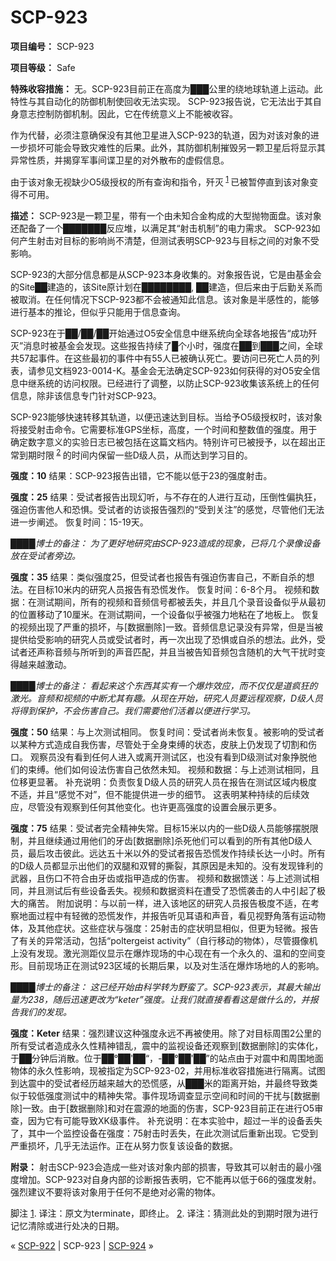 # SCP-923
                        


**项目编号：**  SCP-923

**项目等级：**  Safe

**特殊收容措施：** 无。SCP-923目前正在高度为███公里的绕地球轨道上运动。此特性与其自动化的防御机制使回收无法实现。 SCP-923报告说，它无法出于其自身意志控制防御机制。因此，它在传统意义上不能被收容。

作为代替，必须注意确保没有其他卫星进入SCP-923的轨道，因为对该对象的进一步损坏可能会导致灾难性的后果。此外，其防御机制摧毁另一颗卫星后将显示其异常性质，并揭穿军事间谍卫星的对外散布的虚假信息。

由于该对象无视缺少O5级授权的所有查询和指令，歼灭<sup class='footnoteref'>
 <a shape='rect' class='footnoteref' id='footnoteref-1' href='javascript:;' onclick='WIKIDOT.page.utils.scrollToReference(&apos;footnote-1&apos;)'>1</a>
</sup>已被暂停直到该对象变得不可用。

**描述：** SCP-923是一颗卫星，带有一个由未知合金构成的大型抛物面盘。该对象还配备了一个███████反应堆，以满足其“射击机制”的电力需求。 SCP-923如何产生射击对目标的影响尚不清楚，但测试表明SCP-923与目标之间的对象不受影响。

SCP-923的大部分信息都是从SCP-923本身收集的。对象报告说，它是由基金会的Site██建造的，该Site原计划在████████, ██建造，但后来由于后勤关系而被取消。在任何情况下SCP-923都不会被通知此信息。该对象是半感性的，能够进行基本的推论，但似乎只能用于信息查询。

SCP-923在于██/██/██开始通过O5安全信息中继系统向全球各地报告“成功歼灭”消息时被基金会发现。这些报告持续了█个小时，强度在██到███之间，全球共57起事件。在这些最初的事件中有55人已被确认死亡。要访问已死亡人员的列表，请参见文档923-0014-K。基金会无法确定SCP-923如何获得的对O5安全信息中继系统的访问权限。已经进行了调整，以防止SCP-923收集该系统上的任何信息，除非该信息专门针对SCP-923。

SCP-923能够快速转移其轨道，以便迅速达到目标。当给予O5级授权时，该对象将接受射击命令。它需要标准GPS坐标，高度，一个时间和整数值的强度。用于确定数字意义的实验日志已被包括在这篇文档内。特别许可已被授予，以在超出正常到期时限<sup class='footnoteref'>
 <a shape='rect' class='footnoteref' id='footnoteref-2' href='javascript:;' onclick='WIKIDOT.page.utils.scrollToReference(&apos;footnote-2&apos;)'>2</a>
</sup>的时间内保留一些D级人员，从而达到学习目的。

**强度：10** 
结果：SCP-923报告出错，它不能以低于23的强度射击。

**强度：25** 
结果：受试者报告出现幻听，与不存在的人进行互动，压倒性偏执狂，强迫伤害他人和恐惧。受试者的访谈报告强烈的“受到关注”的感觉，尽管他们无法进一步阐述。
恢复时间：15-19天。

*████博士的备注：
为了更好地研究由SCP-923造成的现象，已将几个录像设备放在受试者旁边。* 

**强度：35** 
结果：类似强度25，但受试者也报告有强迫伤害自己，不断自杀的想法。在目标10米内的研究人员报告有恐慌发作。
恢复时间：6-8个月。
视频和数据：在测试期间，所有的视频和音频信号都被丢失，并且几个录音设备似乎从最初的位置移动了10厘米。在测试期间，一个设备似乎被强力地粘在了地板上。
恢复的视频出现了严重的损坏，与[数据删除]一致。音频信息记录没有异常，但是当被提供给受影响的研究人员或受试者时，再一次出现了恐惧或自杀的想法。此外，受试者还声称音频与所听到的声音匹配，并且当被告知音频包含随机的大气干扰时变得越来越激动。

*████博士的备注：
看起来这个东西其实有一个爆炸效应，而不仅仅是道疯狂的激光。音频和视频的中断尤其有趣。从现在开始，研究人员要远程观察，D级人员将得到保护，不会伤害自己。我们需要他们活着以便进行学习。* 

**强度：50** 
结果：与上次测试相同。
恢复时间：受试者尚未恢复。被影响的受试者以某种方式造成自我伤害，尽管处于全身束缚的状态，皮肤上仍发现了切割和伤口。 观察员没有看到任何人进入或离开测试区，也没有看到D级测试对象挣脱他们的束缚。他们如何设法伤害自己依然未知。
视频和数据：与上述测试相同，且位移更显著。
补充说明：负责恢复D级人员的研究人员在报告在测试区域内极度不适，并且“感觉不对”，但不能提供进一步的细节。 这表明某种持续的后续效应，尽管没有观察到任何其他变化。也许更高强度的设置会展示更多。

**强度：75** 
结果：受试者完全精神失常。目标15米以内的一些D级人员能够摆脱限制，并且继续通过用他们的牙齿[数据删除]杀死他们可以看到的所有其他D级人员，最后攻击彼此。远达五十米以外的受试者报告恐慌发作持续长达一小时。所有的D级人员都显示出他们的双腿和双臂的撕裂，其原因是未知的。没有发现锋利的武器，且伤口不符合由牙齿或指甲造成的伤害。
视频和数据馈送：与上述测试相同，并且测试后有些设备丢失。视频和数据资料在遭受了恐慌袭击的人中引起了极大的痛苦。
附加说明：与以前一样，进入该地区的研究人员报告极度不适，在考察地面过程中有轻微的恐慌发作，并报告听见耳语和声音，看见视野角落有运动物体，及其他症状。这些症状与强度：25射击的症状明显相似，但更为轻微。报告了有关的异常活动，包括“poltergeist activity”（自行移动的物体），尽管摄像机上没有发现。激光测距仪显示在爆炸现场的中心现在有一个永久的、温和的空间变形。目前现场正在测试923区域的长期后果，以及对生活在爆炸场地的人的影响。

*████博士的备注：
这已经开始由科学转为野蛮了。SCP-923表示，其最大输出量为238，随后迅速更改为“keter”强度。让我们就直接看看这是做什么的，并报告我们的发现。* 

**强度：Keter** 
结果：强烈建议这种强度永远不再被使用。除了对目标周围2公里的所有受试者造成永久性精神错乱，震中的监视设备还观察到[数据删除]的实体化，于██分钟后消散。位于██°██'██“，-██°██'██”的站点由于对震中和周围地面物体的永久性影响，现被指定为SCP-923-02，并用标准收容措施进行隔离。试图到达震中的受试者经历越来越大的恐慌感，从███米的距离开始，并最终导致类似于较低强度测试中的精神失常。事件现场调查显示空间和时间的干扰与[数据删除]一致。由于[数据删除]和对在震源的地面的伤害，SCP-923目前正在进行O5审查，因为它有可能导致XK级事件。
补充说明：在本实验中，超过一半的设备丢失了，其中一个监控设备在强度：75射击时丢失，在此次测试后重新出现。它受到严重损坏，几乎无法运作。正在从努力恢复该设备的数据。

**附录：** 射击SCP-923会造成一些对该对象内部的损害，导致其可以射击的最小强度增加。SCP-923对自身内部的诊断报告表明，它不能再以低于66的强度发射。强烈建议不要将该对象用于任何不是绝对必需的物体。


脚注
<a shape='rect' href='javascript:;' onclick='WIKIDOT.page.utils.scrollToReference(&apos;footnoteref-1&apos;)'>1</a>. 译注：原文为terminate，即终止。
<a shape='rect' href='javascript:;' onclick='WIKIDOT.page.utils.scrollToReference(&apos;footnoteref-2&apos;)'>2</a>. 译注：猜测此处的到期时限为进行记忆清除或进行处决的日期。



« [SCP-922](/scp-922) | SCP-923 | [SCP-924](/scp-924) »





                    
